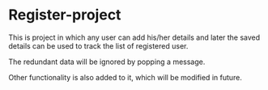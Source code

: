# Register-project

This is project in which any user can add his/her details and later the saved details can be used to track the list of registered user.

The redundant data will be ignored by popping a message.

Other functionality is also added to it, which will be modified in future.

